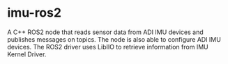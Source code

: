 # imu-ros2
A C++ ROS2 node that reads sensor data from ADI IMU devices and publishes 
messages on topics. The node is also able to configure ADI IMU devices.
The ROS2 driver uses LibIIO to retrieve information from IMU Kernel Driver.

